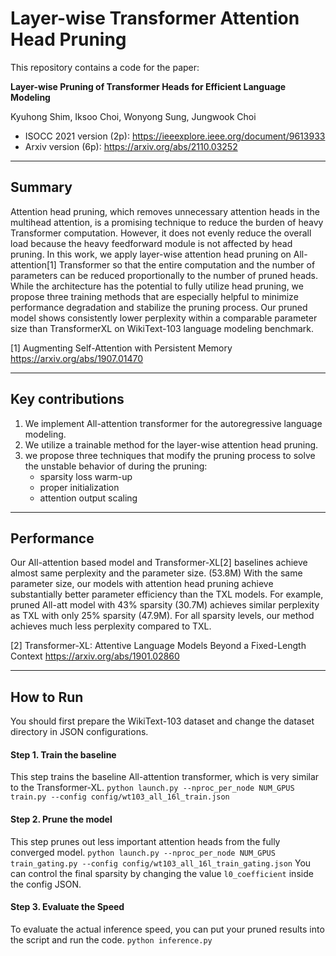 # Layer-wise Transformer Attention Head Pruning

This repository contains a code for the paper:

**Layer-wise Pruning of Transformer Heads for Efficient Language Modeling**

Kyuhong Shim, Iksoo Choi, Wonyong Sung, Jungwook Choi

* ISOCC 2021 version (2p): https://ieeexplore.ieee.org/document/9613933
* Arxiv version (6p): https://arxiv.org/abs/2110.03252

---
## Summary

Attention head pruning, which removes unnecessary attention heads in the multihead attention, is a promising technique to reduce the burden of heavy Transformer computation. 
However, it does not evenly reduce the overall load because the heavy feedforward module is not affected by head pruning. 
In this work, we apply layer-wise attention head pruning on All-attention[1] Transformer so that the entire computation and the number of parameters can be reduced proportionally to the number of pruned heads.
While the architecture has the potential to fully utilize head pruning, we propose three training methods that are especially helpful to minimize performance degradation and stabilize the pruning process.
Our pruned model shows consistently lower perplexity within a comparable parameter size than TransformerXL on WikiText-103 language modeling benchmark.

[1] Augmenting Self-Attention with Persistent Memory https://arxiv.org/abs/1907.01470

---
## Key contributions
 
1. We implement All-attention transformer for the autoregressive language modeling.
2. We utilize a trainable method for the layer-wise attention head pruning.
3. we propose three techniques that modify the pruning process to solve the unstable behavior of during the pruning: 
   * sparsity loss warm-up
   * proper initialization
   * attention output scaling

---
## Performance
Our All-attention based model and Transformer-XL[2] baselines achieve almost same perplexity and the parameter size. (53.8M)
With the same parameter size, our models with attention head pruning achieve substantially better parameter efficiency than the TXL models. 
For example, pruned All-att model with 43% sparsity (30.7M) achieves similar perplexity as TXL with only 25% sparsity (47.9M).
For all sparsity levels, our method achieves much less perplexity compared to TXL.

[2] Transformer-XL: Attentive Language Models Beyond a Fixed-Length Context https://arxiv.org/abs/1901.02860 

---
## How to Run

You should first prepare the WikiText-103 dataset and change the dataset directory in JSON configurations.

#### Step 1. Train the baseline
This step trains the baseline All-attention transformer, which is very similar to the Transformer-XL.
```python launch.py --nproc_per_node NUM_GPUS train.py --config config/wt103_all_16l_train.json```

#### Step 2. Prune the model
This step prunes out less important attention heads from the fully converged model.
```python launch.py --nproc_per_node NUM_GPUS train_gating.py --config config/wt103_all_16l_train_gating.json```
You can control the final sparsity by changing the value `l0_coefficient` inside the config JSON.

#### Step 3. Evaluate the Speed
To evaluate the actual inference speed, you can put your pruned results into the script and run the code.
```python inference.py```
